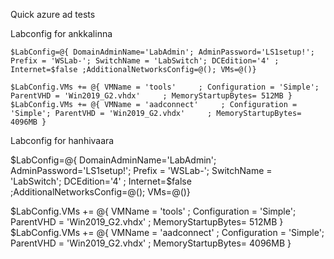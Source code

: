 Quick azure ad tests




Labconfig for ankkalinna

```
$LabConfig=@{ DomainAdminName='LabAdmin'; AdminPassword='LS1setup!'; Prefix = 'WSLab-'; SwitchName = 'LabSwitch'; DCEdition='4' ; Internet=$false ;AdditionalNetworksConfig=@(); VMs=@()}

$LabConfig.VMs += @{ VMName = 'tools'     ; Configuration = 'Simple'; ParentVHD = 'Win2019_G2.vhdx'     ; MemoryStartupBytes= 512MB }
$LabConfig.VMs += @{ VMName = 'aadconnect'     ; Configuration = 'Simple'; ParentVHD = 'Win2019_G2.vhdx'     ; MemoryStartupBytes= 4096MB }
```

Labconfig for hanhivaara

$LabConfig=@{ DomainAdminName='LabAdmin'; AdminPassword='LS1setup!'; Prefix = 'WSLab-'; SwitchName = 'LabSwitch'; DCEdition='4' ; Internet=$false ;AdditionalNetworksConfig=@(); VMs=@()}

$LabConfig.VMs += @{ VMName = 'tools'     ; Configuration = 'Simple'; ParentVHD = 'Win2019_G2.vhdx'     ; MemoryStartupBytes= 512MB }
$LabConfig.VMs += @{ VMName = 'aadconnect'     ; Configuration = 'Simple'; ParentVHD = 'Win2019_G2.vhdx'     ; MemoryStartupBytes= 4096MB }
```